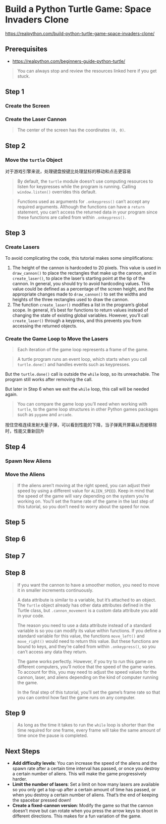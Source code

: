 # Build a Python Turtle Game: Space Invaders Clone

https://realpython.com/build-python-turtle-game-space-invaders-clone/

## Prerequisites

* https://realpython.com/beginners-guide-python-turtle/

> You can always stop and review the resources linked here if you get stuck.

## Step 1

### Create the Screen

### Create the Laser Cannon

> The center of the screen has the coordinates `(0, 0)`.

## Step 2

### Move the `turtle` Object

对于游戏引擎来说，处理键盘按键比处理鼠标的移动和点击更容易

> By default, the `turtle` module doesn’t use computing resources to listen for keypresses while the program is running. Calling `window.listen()` overrides this default.

> Functions used as arguments for `.onkeypress()` can’t accept any required arguments. Although the functions can have a `return` statement, you can’t access the returned data in your program since these functions are called from within `.onkeypress()`.

## Step 3

### Create Lasers

To avoid complicating the code, this tutorial makes some simplifications:
1. The height of the cannon is hardcoded to 20 pixels. This value is used in `draw_cannon()` to place the rectangles that make up the cannon, and in `create_laser()`, to place the laser’s starting point at the tip of the cannon. In general, you should try to avoid hardcoding values. This value could be defined as a percentage of the screen height, and the appropriate changes made to `draw_cannon()` to set the widths and heights of the three rectangles used to draw the cannon.
2. The function `create_laser()` modifies a list in the program’s global scope. In general, it’s best for functions to return values instead of changing the state of existing global variables. However, you’ll call `create_laser()` through a keypress, and this prevents you from accessing the returned objects.

### Create the Game Loop to Move the Lasers

> Each iteration of the game loop represents a frame of the game.

> A turtle program runs an event loop, which starts when you call `turtle.done()` and handles events such as keypresses.

But the `turtle.done()` call is outside the `while` loop, so its unreachable.
The program still works after removing the call.

But later in Step 6 when we exit the `while` loop, this call will be needed again.

> You can compare the game loop you’ll need when working with `turtle`, to the game loop structures in other Python games packages such as `pygame` and `arcade`.

按住空格连续发射大量子弹，可以看到性能的下降，当子弹离开屏幕从而被移除时，性能又重新回升

## Step 4

### Spawn New Aliens

### Move the Aliens

> If the aliens aren’t moving at the right speed, you can adjust their speed by using a different value for `ALIEN_SPEED`. Keep in mind that the speed of the game will vary depending on the system you’re working on. You’ll set the frame rate of the game in the last step of this tutorial, so you don’t need to worry about the speed for now.

## Step 5

## Step 6

## Step 7

## Step 8

> If you want the cannon to have a smoother motion, you need to move it in smaller increments continuously.

> A data attribute is similar to a variable, but it’s attached to an object.
> The `Turtle` object already has other data attributes defined in the Turtle class,
> but `.cannon_movement` is a custom data attribute you add in your code.
> 
> The reason you need to use a data attribute instead of a standard variable is
> so you can modify its value within functions.
> If you define a standard variable for this value,
> the functions `move_left()` and `move_right()` would need to return this value.
> But these functions are bound to keys, and they’re called from within `.onkeypress()`,
> so you can’t access any data they return.

> The game works perfectly. However, if you try to run this game on different computers, you’ll notice that the speed of the game varies. To account for this, you may need to adjust the speed values for the cannon, laser, and aliens depending on the kind of computer running the game.
> 
> In the final step of this tutorial, you’ll set the game’s frame rate so that you can control how fast the game runs on any computer.

## Step 9

> As long as the time it takes to run the `while` loop is shorter than the time required for one frame, every frame will take the same amount of time once the pause is completed.

## Next Steps

* **Add difficulty levels**: You can increase the speed of the aliens and the spawn rate after a certain time interval has passed, or once you destroy a certain number of aliens. This will make the game progressively harder.
* **Limit the number of lasers**: Set a limit on how many lasers are available so you only get a top-up after a certain amount of time has passed, or when you destroy a certain number of aliens. That’s the end of keeping the spacebar pressed down!
* **Create a fixed-cannon version**: Modify the game so that the cannon doesn’t move but can rotate when you press the arrow keys to shoot in different directions. This makes for a fun variation of the game.